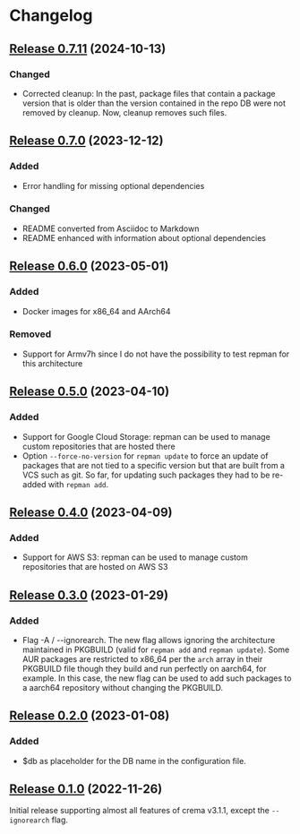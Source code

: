 # Changelog

## [Release 0.7.11](https://gitlab.com/mipimipi/repman/tags/v0.7.11) (2024-10-13)

### Changed

- Corrected cleanup: In the past, package files that contain a package version that is older than the version contained in the repo DB were not removed by cleanup. Now, cleanup removes such files.

## [Release 0.7.0](https://gitlab.com/mipimipi/repman/tags/v0.7.0) (2023-12-12)

### Added

- Error handling for missing optional dependencies

### Changed

- README converted from Asciidoc to Markdown
- README enhanced with information about optional dependencies

## [Release 0.6.0](https://gitlab.com/mipimipi/repman/tags/v0.6.0) (2023-05-01)

### Added

- Docker images for x86_64 and AArch64

### Removed

- Support for Armv7h since I do not have the possibility to test repman for this architecture

## [Release 0.5.0](https://gitlab.com/mipimipi/repman/tags/v0.5.0) (2023-04-10)

### Added

- Support for Google Cloud Storage: repman can be used to manage custom repositories that are hosted there
- Option `--force-no-version` for `repman update` to force an update of packages that are not tied to a specific version but that are built from a VCS such as git. So far, for updating such packages they had to be re-added with `repman add`.

## [Release 0.4.0](https://gitlab.com/mipimipi/repman/tags/v0.4.0) (2023-04-09)

### Added

- Support for AWS S3: repman can be used to manage custom repositories that are hosted on AWS S3

## [Release 0.3.0](https://gitlab.com/mipimipi/repman/tags/v0.3.0) (2023-01-29)

### Added

- Flag -A / --ignorearch. The new flag allows ignoring the architecture maintained in PKGBUILD (valid for `repman add` and `repman update`). Some AUR packages are restricted to x86_64 per the `arch` array in their PKGBUILD  file though they build and run perfectly on aarch64, for example. In this case, the new flag can be used to add such packages to a aarch64 repository without changing the PKGBUILD.

## [Release 0.2.0](https://gitlab.com/mipimipi/repman/tags/v0.2.0) (2023-01-08)

### Added

- $db as placeholder for the DB name in the configuration file.

## [Release 0.1.0](https://gitlab.com/mipimipi/repman/tags/v0.1.0) (2022-11-26)

Initial release supporting almost all features of crema v3.1.1, except the `--ignorearch` flag. 

